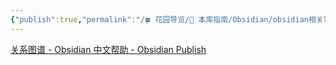 ```yaml
---
{"publish":true,"permalink":"/🍀 花园导览/🧰 本库指南/Obsidian/obsidian相关笔记/obsidian 图谱自定义css.md","title":"obsidian 图谱自定义css","created":"2022-08-08","modified":"2023-03-14","published":"2025-07-07T17:10:24.336+08:00","cssclasses":""}
---
```



[关系图谱 - Obsidian 中文帮助 - Obsidian Publish](https://publish.obsidian.md/help-zh/%E6%8F%92%E4%BB%B6/%E5%85%B3%E7%B3%BB%E5%9B%BE%E8%B0%B1)
